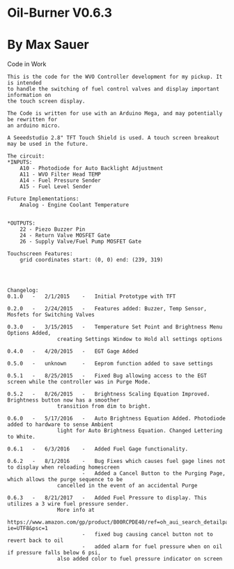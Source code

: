 # Oil-Burner V0.6.3
# By Max Sauer

Code in Work

	This is the code for the WVO Controller development for my pickup. It is intended
	to handle the switching of fuel control valves and display important information on
	the touch screen display.

	The Code is written for use with an Arduino Mega, and may potentially be rewritten for
	an arduino micro.

	A Seeedstudio 2.8" TFT Touch Shield is used. A touch screen breakout may be used in the future.

	The circuit:
	*INPUTS:
		A10 - Photodiode for Auto Backlight Adjustment
		A11 - WVO Filter Head TEMP
    	A14 - Fuel Pressure Sender
    	A15 - Fuel Level Sender
    
	Future Implementations:
		Analog - Engine Coolant Temperature


	*OUTPUTS:
		22 - Piezo Buzzer Pin
		24 - Return Valve MOSFET Gate
		26 - Supply Valve/Fuel Pump MOSFET Gate

	Touchscreen Features:
		grid coordinates start: (0, 0) end: (239, 319)




	Changelog:
 	0.1.0   -   2/1/2015    -   Initial Prototype with TFT
  
  	0.2.0   -   2/24/2015   -   Features added: Buzzer, Temp Sensor, Mosfets for Switching Valves
  
 	0.3.0   -   3/15/2015   -   Temperature Set Point and Brightness Menu Options Added, 
				    creating Settings Window to Hold all settings options
  
  	0.4.0   -   4/20/2015   -   EGT Gage Added
  
 	0.5.0   -   unknown     -   Eeprom function added to save settings
  
  	0.5.1   -   8/25/2015   -   Fixed Bug allowing access to the EGT screen while the controller was in Purge Mode. 
  
  	0.5.2   -   8/26/2015   -   Brightness Scaling Equation Improved. Brightness button now has a smoother 
				    transition from dim to bright. 
  
  	0.6.0   -   5/17/2016   -   Auto Brightness Equation Added. Photodiode added to hardware to sense Ambient 
				    light for Auto Brightness Equation. Changed Lettering to White. 
 
  	0.6.1   -   6/3/2016    -   Added Fuel Gage functionality.
  
  	0.6.2   -   8/1/2016    -   Bug Fixes which causes fuel gage lines not to display when reloading homescreen
                          	-   Added a Cancel Button to the Purging Page, which allows the purge sequence to be 
			  	    cancelled in the event of an accidental Purge
			  
  	0.6.3   -   8/21/2017   -   Added Fuel Pressure to display. This utilizes a 3 wire fuel pressure sender. 
				    More info at 
				    https://www.amazon.com/gp/product/B00RCPDE40/ref=oh_aui_search_detailpage?ie=UTF8&psc=1
                          	-   fixed bug causing cancel button not to revert back to oil
                          	-   added alarm for fuel pressure when on oil if pressure falls below 6 psi, 
				    also added color to fuel pressure indicator on screen 
